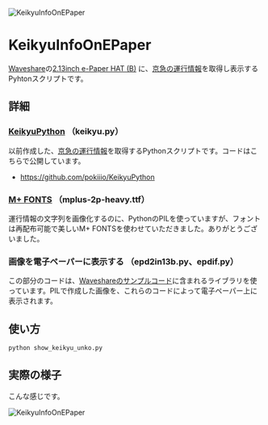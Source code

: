![KeikyuInfoOnEPaper](https://lh3.googleusercontent.com/khSiS-OUWdNGUPznID1HVxzsq-nzZv0kRztvCCfU9UUB-wbMKRvT6SsXnkAflgzv_3df1hjQfyHASWcP7n7nY1i1OXuKiG_ppBOtMhvx4LLPpCREyI4-cXyXNN6dnumR24qPg7Mfy3M=s600 "KeikyuInfoOnEPaper")


# KeikyuInfoOnEPaper

[Waveshare](https://www.waveshare.com/)の[2.13inch e-Paper HAT (B)](https://www.waveshare.com/product/modules/oleds-lcds/e-paper/2.13inch-e-paper-hat-b.htm) に、[京急の運行情報](http://unkou.keikyu.co.jp/)を取得し表示するPyhtonスクリプトです。


## 詳細


### [KeikyuPython](https://github.com/pokiiio/KeikyuPython) （keikyu.py）

以前作成した、[京急の運行情報](http://unkou.keikyu.co.jp/)を取得するPythonスクリプトです。コードはこちらで公開しています。

 - https://github.com/pokiiio/KeikyuPython


### [M+ FONTS](https://mplus-fonts.osdn.jp/) （mplus-2p-heavy.ttf）

運行情報の文字列を画像化するのに、PythonのPILを使っていますが、フォントは再配布可能で美しいM+ FONTSを使わせていただきました。ありがとうございました。


### 画像を電子ペーパーに表示する （epd2in13b.py、epdif.py）

この部分のコードは、[Waveshareのサンプルコード](https://www.waveshare.com/wiki/File:2.13inch-e-paper-hat-b-code.7z)に含まれるライブラリを使っています。PILで作成した画像を、これらのコードによって電子ペーパー上に表示されます。

## 使い方

```sh
python show_keikyu_unko.py
```


## 実際の様子


こんな感じです。


![KeikyuInfoOnEPaper](https://lh3.googleusercontent.com/fcf0nkKXul13phElocjmmuqe8Ypgk1BecJwoIzqXcdmH7qxZYYND9a1fcgftBdIYLuOqCYDuhF-RMql8uCrBVgZOeiLX9iqmlsfghKSSJD_85Gsn4X9pTOvzvi8AnzA_rXJLOeU-_7I=s600 "KeikyuInfoOnEPaper")
